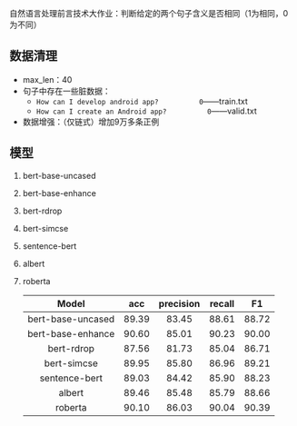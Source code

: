 自然语言处理前言技术大作业：判断给定的两个句子含义是否相同（1为相同，0为不同）

## 数据清理
* max_len：40
* 句子中存在一些脏数据：
    * `How can I develop android app?          0`——train.txt
    * `How can I create an Android app?          0`——valid.txt
* 数据增强：（仅链式）增加9万多条正例

## 模型
1. bert-base-uncased
2. bert-base-enhance
3. bert-rdrop
4. bert-simcse
5. sentence-bert
6. albert
7. roberta

   |       Model        |  acc  | precision | recall |  F1   |
   | :----------------: | :---: | :-------: | :----: | :---: |
   | bert-base-uncased  | 89.39 |   83.45   | 88.61  | 88.72 |
   | bert-base-enhance  | 90.60 |   85.01   | 90.23  | 90.00 |
   |     bert-rdrop     | 87.56 |   81.73   | 85.04  | 86.71 |
   |     bert-simcse    | 89.95 |   85.80   | 86.96  | 89.21 |
   |    sentence-bert   | 89.03 |   84.42   | 85.90  | 88.23 |
   |       albert       | 89.46 |   85.48   | 85.79  | 88.66 |
   |       roberta      | 90.10 |   86.03   | 90.04  | 90.39 |

 